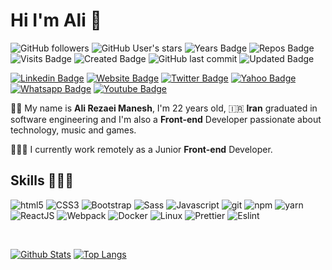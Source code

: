 # Hi I'm Ali 👋
![GitHub followers](https://img.shields.io/github/followers/alirezaeimanesh?style=flat&color=0969da)
![GitHub User's stars](https://img.shields.io/github/stars/alirezaeimanesh?style=flat&color=fe9600)
![Years Badge](https://badges.pufler.dev/years/alirezaeimanesh?style=flat&color=cf222e)
![Repos Badge](https://badges.pufler.dev/repos/alirezaeimanesh?style=flat&color=0550ae)
![Visits Badge](https://badges.pufler.dev/visits/alirezaeimanesh/alirezaeimanesh?style=flat&color=218bff)
![Created Badge](https://badges.pufler.dev/created/alirezaeimanesh/alirezaeimanesh?style=flat&color=8250df)
![GitHub last commit](https://img.shields.io/github/last-commit/alirezaeimanesh/alirezaeimanesh?style=flat&color=40c463)
![Updated Badge](https://badges.pufler.dev/updated/alirezaeimanesh/alirezaeimanesh?style=flat&color=ffee4a)

[![Linkedin Badge](https://img.shields.io/badge/-alirezaeimanesh-blue?style=flat&logo=Linkedin&logoColor=white&link=https://www.linkedin.com/in/alirezaeimanesh/)](https://www.linkedin.com/in/alirezaeimanesh/)
[![Website Badge](https://img.shields.io/badge/-alirezaeimanesh.ir-4c51bf?style=flat&logo=Google-Chrome&logoColor=white&link=https://alirezaeimanesh.ir)](https://alirezaeimanesh.ir)
[![Twitter Badge](https://img.shields.io/badge/-alirezaeimanesh-1ca0f1?style=flat&labelColor=1ca0f1&logo=twitter&logoColor=white&link=https://twitter.com/alirezaeimanesh)](https://twitter.com/alirezaeimanesh)
<a href="mailto:alirezaimanesh@yahoo.com" target="_black"><img alt="Yahoo Badge" src="https://img.shields.io/badge/-alirezaimanesh-9644F4?&style=flat&logo=Yahoo&logoColor=white" title="Yahoo Badge" /></a>
<a href="" target="_black"><img alt="Whatsapp Badge" src="https://img.shields.io/badge/-alirezaeimanesh-40c463?&style=flat&logo=Whatsapp&logoColor=white" title="Whatsapp Badge" /></a>
<a href="https://www.youtube.com/alirezaeimanesh" target="_black"><img alt="Youtube Badge" src="https://img.shields.io/badge/-alirezaeimanesh-cf222e?&style=flat&logo=Youtube&logoColor=white" title="Youtube Badge" /></a>
<p>🧔🏻 My name is <b>Ali Rezaei Manesh</b>, I'm 22 years old, 🇮🇷 <b>Iran</b> graduated in software engineering and I'm also a <b>Front-end</b> Developer passionate about technology, music and games.</p>

👨🏻‍💻 I currently work remotely as a Junior <b>Front-end</b> Developer.

## Skills 👨🏻‍💻

<p>
  <img alt="html5" src="https://img.shields.io/badge/-HTML5-E34F26?style=flat-square&logo=html5&logoColor=white" />
  <img alt="CSS3" src="https://img.shields.io/badge/-CSS3-0969da?style=flat-square&logo=CSS3&logoColor=white" />
  <img alt="Bootstrap" src="https://img.shields.io/badge/-Bootstrap-8250df?style=flat-square&logo=bootstrap&logoColor=white" />
  <img alt="Sass" src="https://img.shields.io/badge/-Sass-CC6699?style=flat-square&logo=sass&logoColor=white" />
  <img alt="Javascript" src="https://img.shields.io/badge/-Javascript-EFD81D?style=flat-square&logo=javascript&logoColor=white" />
  <img alt="git" src="https://img.shields.io/badge/-Git-F05032?style=flat-square&logo=git&logoColor=white" />
  <img alt="npm" src="https://img.shields.io/badge/-NPM-CB3837?style=flat-square&logo=npm&logoColor=white" />
  <img alt="yarn" src="https://img.shields.io/badge/-Yarn-2B8EBB?style=flat-square&logo=yarn&logoColor=white" />
  <img alt="ReactJS" src="https://img.shields.io/badge/-ReactJS-5ED3F3?style=flat-square&logo=react&logoColor=white" />
  <img alt="Webpack" src="https://img.shields.io/badge/-Webpack-8DD6F9?style=flat-square&logo=webpack&logoColor=white" />
  <img alt="Docker" src="https://img.shields.io/badge/-Docker-46a2f1?style=flat-square&logo=docker&logoColor=white" />
  <img alt="Linux" src="https://img.shields.io/badge/-Linux-FCC624?style=flat-square&logo=linux&logoColor=white" />
  <img alt="Prettier" src="https://img.shields.io/badge/-Prettier-F7B93E?style=flat-square&logo=prettier&logoColor=white" />
  <img alt="Eslint" src="https://img.shields.io/badge/-Eslint-4A32C3?style=flat-square&logo=eslint&logoColor=white" />
</p>

<br/>

[![Github Stats](https://github-readme-stats.vercel.app/api?username=alirezaeimanesh&hide_border=true&show_icons=true&line_height=40&include_all_commits=true&count_private=true&&bg_color=30,e96443,904e95&title_color=fff&text_color=fff&icon_color=fff)](https://github.com/anuraghazra/github-readme-stats)
[![Top Langs](https://github-readme-stats.vercel.app/api/top-langs/?username=alirezaeimanesh&hide_border=true&bg_color=30,e96443,904e95&title_color=fff&text_color=fff&icon_color=fff)](https://github.com/anuraghazra/github-readme-stats)
